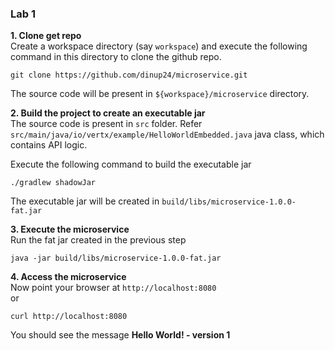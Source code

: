 ### Lab 1

**1. Clone get repo**  
Create a workspace directory (say `workspace`) and execute the following command in this directory to clone the github repo.

```
git clone https://github.com/dinup24/microservice.git
```

The source code will be present in `${workspace}/microservice` directory.

**2. Build the project to create an executable jar**   
The source code is present in `src` folder. Refer `src/main/java/io/vertx/example/HelloWorldEmbedded.java` java class, which contains API logic.  

Execute the following command to build the executable jar
```
./gradlew shadowJar
```

The executable jar will be created in `build/libs/microservice-1.0.0-fat.jar`  

**3. Execute the microservice**  
Run the fat jar created in the previous step
```
java -jar build/libs/microservice-1.0.0-fat.jar
```

**4. Access the microservice**  
Now point your browser at `http://localhost:8080`  
or
```
curl http://localhost:8080
```

You should see the message **Hello World! - version 1**
